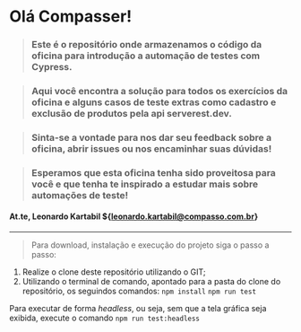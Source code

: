 # Olá Compasser!

> ### Este é o repositório onde armazenamos o código da oficina para introdução a automação de testes com Cypress.

> ### Aqui você encontra a solução para todos os exercícios da oficina e alguns casos de teste extras como cadastro e exclusão de produtos pela api serverest.dev.

> ### Sinta-se a vontade para nos dar seu feedback sobre a oficina, abrir issues ou nos encaminhar suas dúvidas!

> ### Esperamos que esta oficina tenha sido proveitosa para você e que tenha te inspirado a estudar mais sobre automações de teste!

#### At.te, Leonardo Kartabil ${leonardo.kartabil@compasso.com.br}

---

> Para download, instalação e execução do projeto siga o passo a passo:
1. Realize o clone deste repositório utilizando o GIT;
2. Utilizando o terminal de comando, apontado para a pasta do clone do repositório, os seguindos comandos:
`npm install`
`npm run test`

Para executar de forma *headless*, ou seja, sem que a tela gráfica seja exibida, execute o comando
`npm run test:headless`
